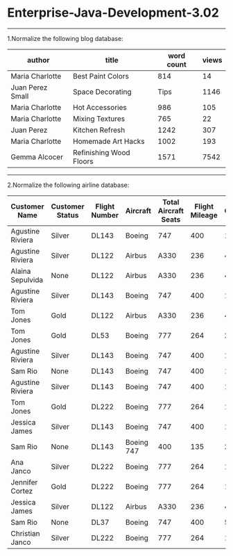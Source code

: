 # Enterprise-Java-Development-3.02

---
1.Normalize the following blog database:

|author          |title                |word count|views|
|----------------|---------------------|----------|-----|
|Maria Charlotte|Best Paint Colors|814|14|
|Juan Perez	Small|Space Decorating|Tips|1146|221|
|Maria Charlotte|Hot Accessories|986|105|
|Maria Charlotte|Mixing Textures|765|22|
|Juan Perez|Kitchen Refresh|1242|307|
|Maria Charlotte|Homemade Art Hacks|1002|193|
|Gemma Alcocer|Refinishing Wood Floors|1571|7542|

---
2.Normalize the following airline database:

|Customer Name	  |Customer Status|Flight Number	|Aircraft|	Total Aircraft Seats	|Flight Mileage	|Total Customer Mileage|
|-----------------|---------------|---------------|--------|--------|--------|--------|
|Agustine Riviera	|Silver	|DL143	|Boeing |747|	400|	135	|115235|
|Agustine Riviera	|Silver|	DL122	|Airbus| A330|236|	4370	|115235|
|Alaina Sepulvida	|None|	DL122|	Airbus |A330|	236	|4370	|6008|
|Agustine Riviera	|Silver|	DL143|	Boeing| 747|	400|	135	|115235|
|Tom Jones	|Gold	|DL122|	Airbus| A330|	236|	4370	|205767|
|Tom Jones	|Gold|	DL53	|Boeing |777	|264|	2078	|205767|
|Agustine Riviera|	Silver	|DL143|	Boeing |747	|400|	135	|115235|
|Sam Rio	|None	|DL143|	Boeing |747|	400|	135|	2653|
|Agustine Riviera	|Silver	|DL143|	Boeing |747	|400	|135	|115235|
|Tom Jones	|Gold	|DL222|	Boeing |777	|264	|1765	|205767|
|Jessica James	|Silver	|DL143	|Boeing| 747|400	|135	|127656|
|Sam Rio	|None|	DL143|	Boeing 747	|400	|135|	2653|
|Ana Janco	|Silver|	DL222|	Boeing| 777|	264|	1765	|136773|
|Jennifer Cortez|	Gold|	DL222	|Boeing |777	|264	|1765	|300582|
|Jessica James	|Silver	|DL122	|Airbus| A330	|236|	4370	|127656|
|Sam Rio	|None	|DL37	|Boeing |747	|400	|531	|2653|
|Christian Janco|	Silver	|DL222	|Boeing| 777	|264	|1765	|14642|


